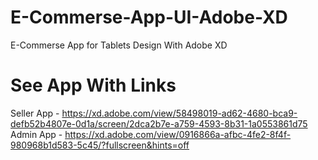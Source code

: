 # E-Commerse-App-UI-Adobe-XD
E-Commerse App for Tablets Design With Adobe XD 

# See App With Links
Seller App -  https://xd.adobe.com/view/58498019-ad62-4680-bca9-defb52b4807e-0d1a/screen/2dca2b7e-a759-4593-8b31-1a0553861d75
Admin  App - https://xd.adobe.com/view/0916866a-afbc-4fe2-8f4f-980968b1d583-5c45/?fullscreen&hints=off 
